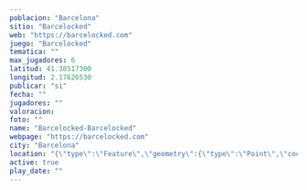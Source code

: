 ```yaml
---
poblacion: "Barcelona"
sitio: "Barcelocked"
web: "https://barcelocked.com"
juego: "Barcelocked"
tematica: ""
max_jugadores: 6
latitud: 41.38517300
longitud: 2.17626530
publicar: "si"
fecha: ""
jugadores: ""
valoracion: 
foto: ""
name: "Barcelocked-Barcelocked"
webpage: "https://barcelocked.com"
city: "Barcelona"
location: "{\"type\":\"Feature\",\"geometry\":{\"type\":\"Point\",\"coordinates\":[\"41,38517300\",\"2,17626530\"]}}"
active: true
play_date: ""
---
```

